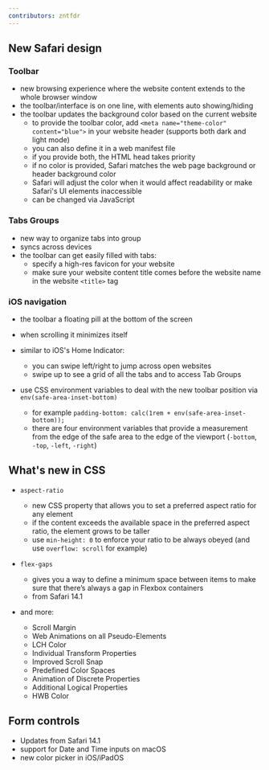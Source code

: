 ```yaml
---
contributors: zntfdr
---
```


## New Safari design

### Toolbar

- new browsing experience where the website content extends to the whole browser window
- the toolbar/interface is on one line, with elements auto showing/hiding
- the toolbar updates the background color based on the current website
  - to provide the toolbar color, add `<meta name="theme-color" content="blue">` in your website header (supports both dark and light mode)
  - you can also define it in a web manifest file
  - if you provide both, the HTML head takes priority
  - if no color is provided, Safari matches the web page background or header background color
  - Safari will adjust the color when it would affect readability or make Safari's UI elements inaccessible
  - can be changed via JavaScript

### Tabs Groups

- new way to organize tabs into group
- syncs across devices
- the toolbar can get easily filled with tabs: 
  - specify a high-res favicon for your website
  - make sure your website content title comes before the website name in the website `<title>` tag

### iOS navigation

- the toolbar a floating pill at the bottom of the screen
- when scrolling it minimizes itself
- similar to iOS's Home Indicator:
  - you can swipe left/right to jump across open websites
  - swipe up to see a grid of all the tabs and to access Tab Groups

- use CSS environment variables to deal with the new toolbar position via `env(safe-area-inset-bottom)`
  - for example `padding-bottom: calc(1rem + env(safe-area-inset-bottom));`
  - there are four environment variables that provide a measurement from the edge of the safe area to the edge of the viewport (`-bottom`, `-top`, `-left`, `-right`)

## What's new in CSS

- `aspect-ratio`
  - new CSS property that allows you to set a preferred aspect ratio for any element
  - if the content exceeds the available space in the preferred aspect ratio, the element grows to be taller
  - use `min-height: 0` to enforce your ratio to be always obeyed (and use `overflow: scroll` for example)

- `flex-gaps`
  - gives you a way to define a minimum space between items to make sure that there’s always a gap in Flexbox containers
  - from Safari 14.1

- and more:
  - Scroll Margin
  - Web Animations on all Pseudo-Elements
  - LCH Color
  - Individual Transform Properties
  - Improved Scroll Snap
  - Predefined Color Spaces
  - Animation of Discrete Properties
  - Additional Logical Properties
  - HWB Color 

## Form controls 

- Updates from Safari 14.1
- support for Date and Time inputs on macOS
- new color picker in iOS/iPadOS
